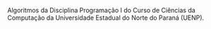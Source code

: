 Algoritmos da Disciplina Programação I do Curso de Ciências da Computação da Universidade Estadual do Norte do Paraná (UENP).
